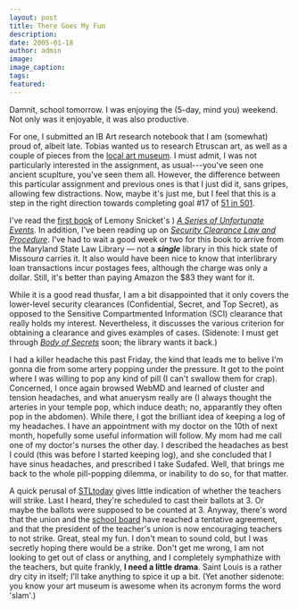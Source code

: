 ```yaml
---
layout: post
title: There Goes My Fun
description:
date: 2005-01-18
author: admin
image:
image_caption:
tags:
featured:
---
```


Damnit, school tomorrow. I was enjoying the (5-day, mind you) weekend. Not only was it enjoyable, it was also productive.

For one, I submitted an IB Art research notebook that I am (somewhat) proud of, albeit late. Tobias wanted us to research Etruscan art, as well as a couple of pieces from the [local art museum](https://slam.org/ "Saint Louis Art Museum"). I must admit, I was not particularly interested in the assignment, as usual---you've seen one ancient scuplture, you've seen them all. However, the difference between this particular assignment and previous ones is that I just did it, sans gripes, allowing few distractions. Now, maybe it's just me, but I feel that this is a step in the right direction towards completing goal #17 of [51 in 501](/51-in-501/).

I've read the [first book](https://www.amazon.com/exec/obidos/tg/detail/-/0064407667/qid=1106079987/sr=1-7/ref=sr_1_7/102-5511897-9807367?v=glance&s=books) of Lemony Snicket's ) _[A Series of Unfortunate Events](https://www.amazon.com/exec/obidos/tg/detail/-/0060784660/qid=1106079987/sr=1-1/ref=sr_1_1/102-5511897-9807367?v=glance&s=books)_. In addition, I've been reading up on _[Security Clearance Law and Procedure](https://www.amazon.com/exec/obidos/tg/detail/-/1878810472/qid=1106080172/sr=1-4/ref=sr_1_4/102-5511897-9807367?v=glance&s=books)_. I've had to wait a good week or two for this book to arrive from the Maryland State Law Library — not a _**single**_ library in this hick state of Missour*a* carries it. It also would have been nice to know that interlibrary loan transactions incur postages fees, although the charge was only a dollar. Still, it's better than paying Amazon the $83 they want for it.

While it is a good read thusfar, I am a bit disappointed that it only covers the lower-level security clearances (Confidential, Secret, and Top Secret), as opposed to the Sensitive Compartmented Information (SCI) clearance that really holds my interest. Nevertheless, it discusses the various criterion for obtaining a clearance and gives examples of cases. (Sidenote: I must get through _[Body of Secrets](https://www.amazon.com/exec/obidos/ASIN/0385499086/qid=1106080792/sr=2-1/ref=pd_ka_b_2_1/102-5511897-9807367)_ soon; the library wants it back.)

I had a killer headache this past Friday, the kind that leads me to belive I'm gonna die from some artery popping under the pressure. It got to the point where I was willing to pop any kind of pill (I can't swallow them for crap). Concerned, I once again browsed WebMD and learned of cluster and tension headaches, and what anuerysm really are (I always thought the arteries in your temple pop, which induce death; no, apparantly they often pop in the abdomen). While there, I got the brilliant idea of keeping a log of my headaches. I have an appointment with my doctor on the 10th of next month, hopefully some useful information will follow. My mom had me call one of my doctor's nurses the other day. I described the headaches as best I could (this was before I started keeping log), and she concluded that I have sinus headaches, and prescribed I take Sudafed. Well, that brings me back to the whole pill-popping dilemma, or inability to do so, for that matter.

A quick perusal of [STLtoday](https://www.stltoday.com/news/education) gives little indication of whether the teachers will strike. Last I heard, they're scheduled to cast their ballots at 3. Or maybe the ballots were supposed to be counted at 3. Anyway, there's word that the union and the [school board](https://slps.org/ "Our School District is Fucked") have reached a tentative agreement, and that the president of the teacher's union is now encouraging teachers to not strike. Great, steal my fun. I don't mean to sound cold, but I was secretly hoping there would be a strike. Don't get me wrong, I am not looking to get out of class or anything, and I completely symphathize with the teachers, but quite frankly, **I need a little drama**. Saint Louis is a rather dry city in itself; I'll take anything to spice it up a bit. (Yet another sidenote: you know your art museum is awesome when its acronym forms the word 'slam'.)
